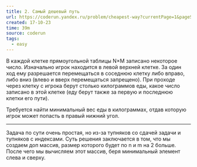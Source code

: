```yaml
---
title: 2. Самый дешевый путь
url: https://coderun.yandex.ru/problem/cheapest-way?currentPage=1&pageSize=10&rowNumber=2&compiler=java
created: 17-10-23
time: 39m
source: coderun
tags:
  - easy
---
```


В каждой клетке прямоугольной таблицы N×M записано некоторое число. Изначально игрок находится в левой верхней клетке. За один ход ему разрешается перемещаться в соседнюю клетку либо вправо, либо вниз (влево и вверх перемещаться запрещено). При проходе через клетку с игрока берут столько килограммов еды, какое число записано в этой клетке (еду берут также за первую и последнюю клетки его пути).

Требуется найти минимальный вес еды в килограммах, отдав которую игрок может попасть в правый нижний угол.

---

Задача по сути очень простая, но из-за тупняков со сдачей задачи и тупняков с индексами. Суть решения заключается в том, что мы создаем доп массив, размер которого будет по n и m на 2 больше. После чего мы вычисляем этот массив, беря минимальный элемент слева и сверху.
